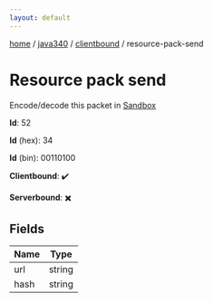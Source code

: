 ```yaml
---
layout: default
---
```


[home](/)  /  [java340](/protocol/java340)  /  [clientbound](/protocol/java340/clientbound)  /  resource-pack-send

# Resource pack send

Encode/decode this packet in [Sandbox](../../../sandbox/java340#clientbound.resource_pack_send)

**Id**: 52

**Id** (hex): 34

**Id** (bin): 00110100

**Clientbound**: ✔️

**Serverbound**: ✖️

## Fields

Name | Type
---|---
url | string
hash | string
